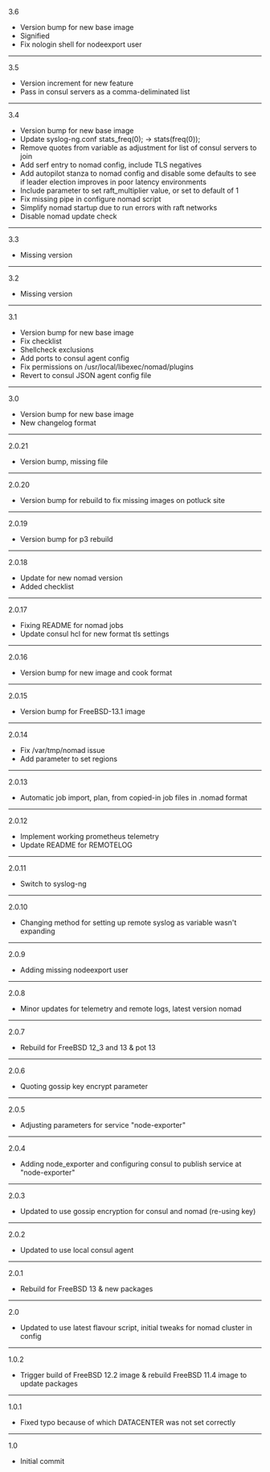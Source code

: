 3.6

* Version bump for new base image
* Signified
* Fix nologin shell for nodeexport user

---

3.5

* Version increment for new feature
* Pass in consul servers as a comma-deliminated list

---

3.4

* Version bump for new base image
* Update syslog-ng.conf stats_freq(0); -> stats(freq(0));
* Remove quotes from variable as adjustment for list of consul servers to join
* Add serf entry to nomad config, include TLS negatives
* Add autopilot stanza to nomad config and disable some defaults to see if leader election improves in poor latency environments
* Include parameter to set raft_multiplier value, or set to default of 1
* Fix missing pipe in configure nomad script
* Simplify nomad startup due to run errors with raft networks
* Disable nomad update check

---

3.3

* Missing version

---

3.2

* Missing version

---

3.1

* Version bump for new base image
* Fix checklist
* Shellcheck exclusions
* Add ports to consul agent config
* Fix permissions on /usr/local/libexec/nomad/plugins
* Revert to consul JSON agent config file

---

3.0

* Version bump for new base image
* New changelog format

---

2.0.21

* Version bump, missing file

---

2.0.20

* Version bump for rebuild to fix missing images on potluck site

---

2.0.19

* Version bump for p3 rebuild

---

2.0.18

* Update for new nomad version
* Added checklist

---

2.0.17

* Fixing README for nomad jobs
* Update consul hcl for new format tls settings

---

2.0.16

* Version bump for new image and cook format

---

2.0.15

* Version bump for FreeBSD-13.1 image

---

2.0.14

* Fix /var/tmp/nomad issue
* Add parameter to set regions

---

2.0.13

* Automatic job import, plan, from copied-in job files in .nomad format

---

2.0.12

* Implement working prometheus telemetry
* Update README for REMOTELOG

---

2.0.11

* Switch to syslog-ng

---

2.0.10

* Changing method for setting up remote syslog as variable wasn't expanding

---

2.0.9

* Adding missing nodeexport user

---

2.0.8

* Minor updates for telemetry and remote logs, latest version nomad

---

2.0.7

* Rebuild for FreeBSD 12_3 and 13 & pot 13

---

2.0.6

* Quoting gossip key encrypt parameter

---

2.0.5

* Adjusting parameters for service "node-exporter"

---

2.0.4

* Adding node_exporter and configuring consul to publish service at "node-exporter"

---

2.0.3

* Updated to use gossip encryption for consul and nomad (re-using key)

---

2.0.2

* Updated to use local consul agent

---

2.0.1

* Rebuild for FreeBSD 13 & new packages

---

2.0

* Updated to use latest flavour script, initial tweaks for nomad cluster in config

---

1.0.2

* Trigger build of FreeBSD 12.2 image & rebuild FreeBSD 11.4 image to update packages

---

1.0.1

* Fixed typo because of which DATACENTER was not set correctly

---

1.0

* Initial commit
